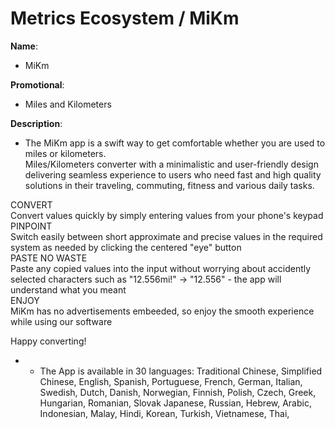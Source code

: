 # __Metrics Ecosystem__ / __MiKm__

__Name__: 
- MiKm

__Promotional__:
- Miles and Kilometers

__Description__: 
- The MiKm app is a swift way to get comfortable whether you are used to miles or kilometers. <br>Miles/Kilometers converter with a minimalistic and user-friendly design delivering seamless experience to users who need fast and high quality solutions in their traveling, commuting, fitness and various daily tasks. <br>

CONVERT <br>Convert values quickly by simply entering values from your phone's keypad <br> 
PINPOINT <br>Switch easily between short approximate and precise values in the required system as needed by clicking the centered "eye" button <br> 
PASTE NO WASTE <br>Paste any copied values into the input without worrying about accidently selected characters such as "12.556mi!" -> "12.556" - the app will understand what you meant<br>
ENJOY <br> MiKm has no advertisements embeeded, so enjoy the smooth experience while using our software

Happy converting!

* * The App is available in 30 languages:
    Traditional Chinese,
    Simplified Chinese,
    English,
    Spanish,
    Portuguese,
    French,
    German,
    Italian,
    Swedish,
    Dutch,
    Danish,
    Norwegian,
    Finnish,
    Polish,
    Czech,
    Greek,
    Hungarian,
    Romanian,
    Slovak
    Japanese,
    Russian,
    Hebrew,
    Arabic,
    Indonesian,
    Malay,
    Hindi,
    Korean,
    Turkish,
    Vietnamese,
    Thai,